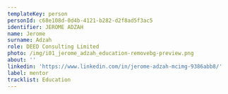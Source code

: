 ```yaml
---
templateKey: person
personId: c68e108d-0d4b-4121-b282-d2f8ad5f3ac5
identifier: JEROME ADZAH
name: Jerome
surname: Adzah
role: DEED Consulting Limited
photo: /img/i01_jerome_adzah_education-removebg-preview.png
about: ''
linkedin: 'https://www.linkedin.com/in/jerome-adzah-mcimg-9386abb8/'
label: mentor
tracklist: Education
---
```


